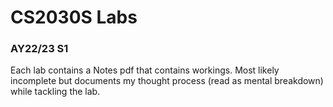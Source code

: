 # CS2030S Labs
 
### AY22/23 S1

Each lab contains a Notes pdf that contains workings.
Most likely incomplete but documents my thought process (read as mental breakdown) while tackling the lab.